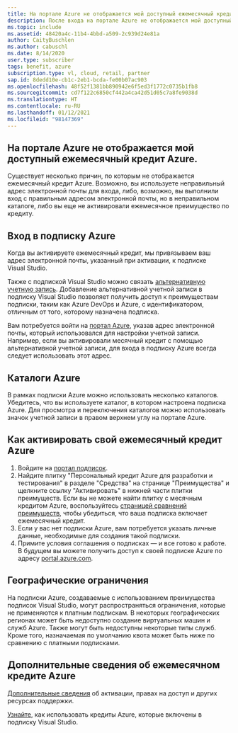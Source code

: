 ```yaml
---
title: На портале Azure не отображается мой доступный ежемесячный кредит Azure.
description: После входа на портале Azure не отображается мой доступный ежемесячный кредит Azure.
ms.topic: include
ms.assetid: 48420a4c-11b4-4bbd-a509-2c939d24e81a
author: CaityBuschlen
ms.author: cabuschl
ms.date: 8/14/2020
user.type: subscriber
tags: benefit, azure
subscription.type: vl, cloud, retail, partner
sap.id: 8dedd10e-cb1c-2eb1-bcda-fe00b07ac903
ms.openlocfilehash: 48f52f1381bb890942e6f5ed3f1772c0735b1fb8
ms.sourcegitcommit: cd7f122c6850cf442a4ca42d51d05c7a8fe9038d
ms.translationtype: HT
ms.contentlocale: ru-RU
ms.lasthandoff: 01/12/2021
ms.locfileid: "98147369"
---
```

## <a name="im-unable-to-see-my-azure-monthly-credit-in-the-azure-portal"></a>На портале Azure не отображается мой доступный ежемесячный кредит Azure.

Существует несколько причин, по которым не отображается ежемесячный кредит Azure. Возможно, вы используете неправильный адрес электронной почты для входа, либо, возможно, вы выполнили вход с правильным адресом электронной почты, но в неправильном каталоге, либо вы еще не активировали ежемесячное преимущество по кредиту. 

## <a name="azure-subscription-sign-in"></a>Вход в подписку Azure 

Когда вы активируете ежемесячный кредит, мы привязываем ваш адрес электронной почты, указанный при активации, к подписке Visual Studio.  

Также с подпиской Visual Studio можно связать [альтернативную учетную запись](https://docs.microsoft.com/visualstudio/subscriptions/vs-alternate-identity). Добавление альтернативной учетной записи в подписку Visual Studio позволяет получить доступ к преимуществам подписки, таким как Azure DevOps и Azure, с идентификатором, отличным от того, которому назначена подписка.  

Вам потребуется войти на [портал Azure](https://portal.azure.com/), указав адрес электронной почты, который использовался для настройки учетной записи. Например, если вы активировали месячный кредит с помощью альтернативной учетной записи, для входа в подписку Azure всегда следует использовать этот адрес. 

## <a name="azure-directories"></a>Каталоги Azure
 
В рамках подписки Azure можно использовать несколько каталогов. Убедитесь, что вы используете каталог, в котором настроена подписка Azure. Для просмотра и переключения каталогов можно использовать значок учетной записи в правом верхнем углу на портале Azure. 

## <a name="how-to-activate-your-azure-monthly-credit"></a>Как активировать свой ежемесячный кредит Azure

1. Войдите на [портал подписок](https://my.visualstudio.com/benefits).  
1. Найдите плитку "Персональный кредит Azure для разработки и тестирования" в разделе "Средства" на странице "Преимущества" и щелкните ссылку "Активировать" в нижней части плитки преимуществ. Если вы не можете найти плитку с месячным кредитом Azure, воспользуйтесь [страницей сравнений преимуществ](https://visualstudio.microsoft.com/vs/benefits/#azure?cat=visual-studio-enterprise-subscription), чтобы убедиться, что ваша подписка включает ежемесячный кредит. 
1. Если у вас нет подписки Azure, вам потребуется указать личные данные, необходимые для создания такой подписки.  
1. Примите условия соглашения о подписках — и все готово к работе. В будущем вы можете получить доступ к своей подписке Azure по адресу [portal.azure.com](https://portal.azure.com/).

## <a name="geographic-restrictions"></a>Географические ограничения 

На подписки Azure, создаваемые с использованием преимущества подписок Visual Studio, могут распространяться ограничения, которые не применяются к платным подпискам. В некоторых географических регионах может быть недоступно создание виртуальных машин и служб Azure. Также могут быть недоступны некоторые типы служб. Кроме того, назначаемая по умолчанию квота может быть ниже по сравнению с платными подписками. 

## <a name="more-information-about-azure-monthly-credits"></a>Дополнительные сведения об ежемесячном кредите Azure

[Дополнительные сведения](https://docs.microsoft.com/visualstudio/subscriptions/vs-azure) об активации, правах на доступ и других ресурсах поддержки.  

[Узнайте](https://azure.microsoft.com/pricing/member-offers/credit-for-visual-studio-subscribers/#azure-credits), как использовать кредиты Azure, которые включены в подписку Visual Studio. 